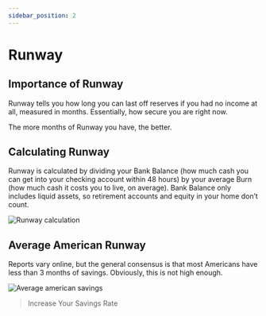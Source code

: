 ```yaml
---
sidebar_position: 2
---
```


# Runway

## Importance of Runway

Runway tells you how long you can last off reserves if you had no income at all, measured in months. Essentially, how secure you are right now. 

The more months of Runway you have, the better.

## Calculating Runway

Runway is calculated by dividing your Bank Balance (how much cash you can get into your checking account within 48 hours) by your average Burn (how much cash it costs you to live, on average). Bank Balance only includes liquid assets, so retirement accounts and equity in your home don’t count. 

![Runway calculation](/img/runway.svg)

## Average American Runway

Reports vary online, but the general consensus is that most Americans have less than 3 months of savings. Obviously, this is not high enough.

![Average american savings](/img/american_savings.png)

>Increase Your Savings Rate
